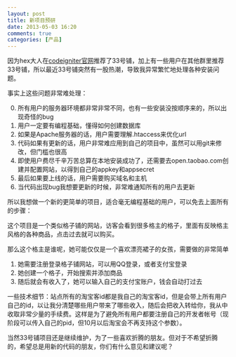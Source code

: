```yaml
---
layout: post
title: 新项目预研
date: 2013-05-03 16:20
comments: true
categories: [产品]
---
```


因为hex大人在[codeigniter官网](http://codeigniter.org.cn)推荐了33号铺，加上有一些用户在其他群里推荐33号铺，所以最近33号铺突然有一股热潮，导致我异常繁忙地处理各种安装问题。

事实上这些问题非常难处理：

0. 所有用户的服务器环境都非常非常不同，也有一些安装没按顺序来的，所以出现奇怪的bug
1. 用户一定要有编程基础，懂得如何创建数据库
2. 如果是Apache服务器的话，用户需要理解.htaccess来优化url
3. 代码如果有更新的话，用户非常难应用到自己的项目中，虽然可以用git来修改，但门槛也很高
4. 即使用户费尽千辛万苦总算在本地安装成功了，还需要去open.taobao.com创建并配置网站，以得到自己的appkey和appsecret
5. 最后如果要上线的话，用户需要购买域名和主机
6. 当代码出现bug我想要更新的时候，非常难通知所有的用户去更新

所以我想做一个新的更简单的项目，适合毫无编程基础的用户，可以免去上面所有的步骤：

这个项目是一个类似格子铺的网站，访客会看到很多格主的格子，里面有反映格主风格的各种商品，点击过去就可以购买。

那么这个格主是谁呢，她可能仅仅是一个喜欢漂亮裙子的女孩，需要做的非常简单

1. 她需要注册登录格子铺网站，可以用QQ登录，或者支付宝登录
2. 她创建一个格子，开始搜索并添加商品
3. 随后就会有收入了，她可以输入自己的支付宝账户，钱会自动打过去

一些技术细节：站点所有的淘宝客id都是我自己的淘宝客id，但是会带上所有用户自己的id，以让我分清楚哪些用户带来了哪些收入，随后会把收入转给你，我从中收取非常少量的手续费。这样是为了避免所有用户都要注册自己的开发者帐号（现阶段可以传入自己的pid，但10月以后淘宝会不再支持这个参数）。

当然33号铺项目还是继续维护，为了一些喜欢折腾的朋友。但对于不希望折腾的，希望总是用新的代码的朋友，你们有什么意见和建议呢？